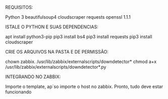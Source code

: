 REQUISITOS:

Python 3
beautifulsoup4
cloudscraper
requests
openssl 1.1.1

ISTALE O PYTHON E SUAS DEPENDENCIAS:

apt install python3-pip
pip3 install bs4
pip3 install requests
pip3 install cloudscraper

CRIE OS ARQUIVOS NA PASTA E DE PERMISSÃO:

chown zabbix. /usr/lib/zabbix/externalscripts/downdetector*
chmod a+x /usr/lib/zabbix/externalscripts/downdetector*.py

INTEGRANDO NO ZABBIX:

Importe o template, ap´so importe o host no zabbix. Pronto, tudo deve estar funcionando
